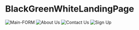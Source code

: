 # BlackGreenWhiteLandingPage
![Main-FORM](https://github.com/user-attachments/assets/a6e6da2a-1df1-432e-9d5e-3534548e8dd6)
![About Us](https://github.com/user-attachments/assets/20d43053-f418-4109-a150-55cc739e7cac)
![Contact Us](https://github.com/user-attachments/assets/0c5b6ca6-dde5-4a9b-8a71-4a17039aaf68)
![Sign Up](https://github.com/user-attachments/assets/29325d3a-d579-4b04-9a5c-cdf4ebaa776c)